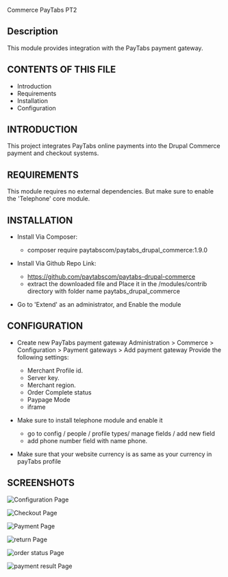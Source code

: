Commerce PayTabs PT2

Description
-----------
This module provides integration with the PayTabs payment gateway.

CONTENTS OF THIS FILE
---------------------
* Introduction
* Requirements
* Installation
* Configuration

INTRODUCTION
------------
This project integrates PayTabs online payments into
the Drupal Commerce payment and checkout systems.

REQUIREMENTS
------------
This module requires no external dependencies.
But make sure to enable the 'Telephone' core module.

INSTALLATION
------------

* Install Via Composer:
  - composer require paytabscom/paytabs_drupal_commerce:1.9.0

* Install Via Github Repo Link:
  - https://github.com/paytabscom/paytabs-drupal-commerce
  - extract the downloaded file and Place it in the /modules/contrib directory with folder name paytabs_drupal_commerce

- Go to 'Extend' as an administrator, and Enable the module

CONFIGURATION
-------------
* Create new PayTabs payment gateway
  Administration > Commerce > Configuration > Payment gateways > Add payment gateway
  Provide the following settings:
  - Merchant Profile id.
  - Server key.
  - Merchant region.
  - Order Complete status
  - Paypage Mode
  - iframe
  
* Make sure to install telephone module and enable it
  - go to config / people / profile types/ manage fields / add new field
  - add phone number field with name phone.
  
* Make sure that your website currency is as same as your currency in payTabs profile

SCREENSHOTS
-------------


![Configuration Page](/../main/src/images/configuration%20page.jpg?raw=true "Configuration Page")

![Checkout Page](/../main/src/images/checkout%20page.jpg?raw=true "Checkout Page")

![Payment Page](/../main/src/images/payment%20page.jpg?raw=true "Payment Page")

![return Page](/../main/src/images/return%20page.jpg?raw=true "return Page")

![order status Page](/../main/src/images/order%20status%20dashboard.jpg?raw=true "order status Page")

![payment result Page](/../main/src/images/payment%20result%20page%20dashboard.jpg?raw=true "payment result Page")
